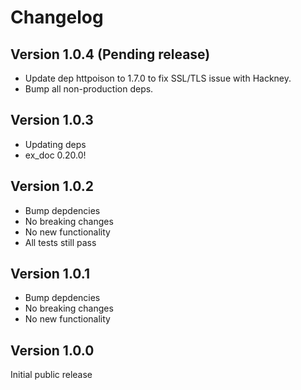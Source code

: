 # Changelog

## Version 1.0.4 (Pending release)

- Update dep httpoison to 1.7.0 to fix SSL/TLS issue with Hackney.
- Bump all non-production deps.

## Version 1.0.3

- Updating deps
- ex_doc 0.20.0!

## Version 1.0.2

- Bump depdencies
- No breaking changes
- No new functionality
- All tests still pass

## Version 1.0.1

- Bump depdencies
- No breaking changes
- No new functionality

## Version 1.0.0

Initial public release
